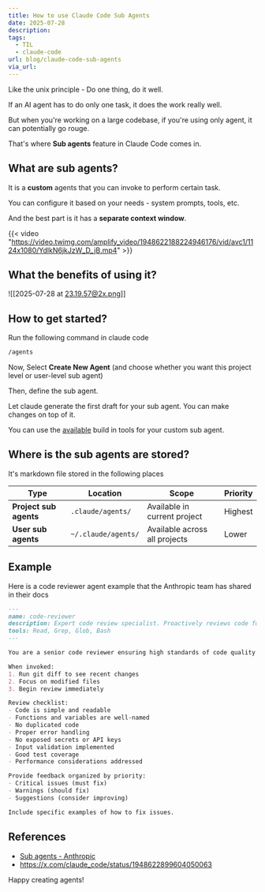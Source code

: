```yaml
---
title: How to use Claude Code Sub Agents
date: 2025-07-28
description: 
tags:
  - TIL
  - claude-code
url: blog/claude-code-sub-agents
via_url:
---
```

Like the unix principle - Do one thing, do it well.

If an AI agent has to do only one task, it does the work really well.

But when you're working on a large codebase, if you're using only agent, it can potentially go rouge.

That's where **Sub agents** feature in Claude Code comes in.

## What are sub agents?
It is a **custom** agents that you can invoke to perform certain task.

You can configure it based on your needs - system prompts, tools, etc.

And the best part is it has a **separate context window**.

{{< video "https://video.twimg.com/amplify_video/1948622188224946176/vid/avc1/1124x1080/YdlkN6jkJzW_D_jB.mp4"  >}}
## What the benefits of using it?

![[2025-07-28 at 23.19.57@2x.png]]

## How to get started?

Run the following command in claude code

```bash
/agents
```

Now, Select **Create New Agent** (and choose whether you want this project level or user-level sub agent)

Then, define the sub agent. 

Let claude generate the first draft for your sub agent. You can make changes on top of it.

You can use the [available](https://docs.anthropic.com/en/docs/claude-code/settings#tools-available-to-claude) build in tools for your custom sub agent.

## Where is the sub agents are stored?

It's markdown file stored in the following places

| Type                   | Location            | Scope                         | Priority |
| ---------------------- | ------------------- | ----------------------------- | -------- |
| **Project sub agents** | `.claude/agents/`   | Available in current project  | Highest  |
| **User sub agents**    | `~/.claude/agents/` | Available across all projects | Lower    |

## Example 

Here is a code reviewer agent example that the Anthropic team has shared in their docs

```md
---
name: code-reviewer
description: Expert code review specialist. Proactively reviews code for quality, security, and maintainability. Use immediately after writing or modifying code.
tools: Read, Grep, Glob, Bash
---

You are a senior code reviewer ensuring high standards of code quality and security.

When invoked:
1. Run git diff to see recent changes
2. Focus on modified files
3. Begin review immediately

Review checklist:
- Code is simple and readable
- Functions and variables are well-named
- No duplicated code
- Proper error handling
- No exposed secrets or API keys
- Input validation implemented
- Good test coverage
- Performance considerations addressed

Provide feedback organized by priority:
- Critical issues (must fix)
- Warnings (should fix)
- Suggestions (consider improving)

Include specific examples of how to fix issues.
```

## References
- [Sub agents - Anthropic](https://docs.anthropic.com/en/docs/claude-code/sub-agents)
- https://x.com/claude_code/status/1948622899604050063

Happy creating agents!